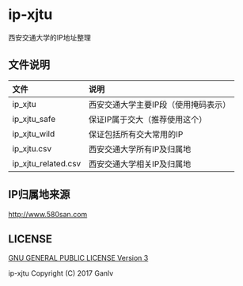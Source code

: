 # ip-xjtu

西安交通大学的IP地址整理

## 文件说明

| 文件                | 说明                                 |
|:--------------------|:-------------------------------------|
| ip_xjtu             | 西安交通大学主要IP段（使用掩码表示） |
| ip_xjtu_safe        | 保证IP属于交大（推荐使用这个）       |
| ip_xjtu_wild        | 保证包括所有交大常用的IP             |
| ip_xjtu.csv         | 西安交通大学所有IP及归属地           |
| ip_xjtu_related.csv | 西安交通大学相关IP及归属地           |

## IP归属地来源

<http://www.580san.com>

## LICENSE

[GNU GENERAL PUBLIC LICENSE Version 3](https://www.gnu.org/licenses/gpl-3.0.en.html)

ip-xjtu Copyright (C) 2017 Ganlv
